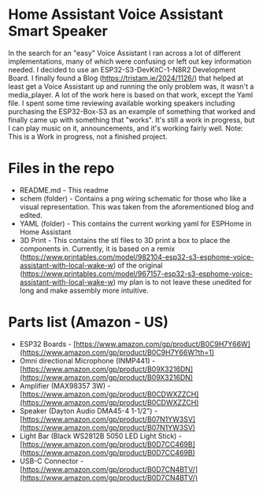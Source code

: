 # Home Assistant Voice Assistant Smart Speaker

In the search for an "easy" Voice Assistant I ran across a lot of different implementations, many of which were confusing or left out key information needed. I decided to use an ESP32-S3-DevKitC-1-N8R2 Development Board. I finally found a Blog (https://tristam.ie/2024/1126/) that helped at least get a Voice Assistant up and running the only problem was, it wasn't a media_player. A lot of the work here is based on that work, except the Yaml file. I spent some time reviewing available working speakers including purchasing the ESP32-Box-S3 as an example of something that worked and finally came up with something that "works". It's still a work in progress, but I can play music on it, announcements, and it's working fairly well. Note: This is a Work in progress, not a finished project.  

# Files in the repo

- README.md - This readme
- schem (folder) - Contains a png wiring schematic for those who like a visual representation. This was taken from the aforementioned blog and edited.
- YAML (folder) - This contains the current working yaml for ESPHome in Home Assistant
- 3D Print - This contains the stl files to 3D print a box to place the components in. Currently, it is based on a remix (https://www.printables.com/model/982104-esp32-s3-esphome-voice-assistant-with-local-wake-w) of the original (https://www.printables.com/model/967157-esp32-s3-esphome-voice-assistant-with-local-wake-w) my plan is to not leave these unedited for long and make assembly more intuitive. 

# Parts list (Amazon - US)

- ESP32 Boards - [https://www.amazon.com/gp/product/B0C9H7Y66W](https://www.amazon.com/gp/product/B0C9H7Y66W?th=1)
- Omni directional Microphone (INMP441) - [https://www.amazon.com/gp/product/B09X3216DN](https://www.amazon.com/gp/product/B09X3216DN)
- Amplifier (MAX98357 3W) - [https://www.amazon.com/gp/product/B0CDWXZZCH](https://www.amazon.com/gp/product/B0CDWXZZCH)
- Speaker (Dayton Audio DMA45-4 1-1/2") - [https://www.amazon.com/gp/product/B07N1YW3SV](https://www.amazon.com/gp/product/B07N1YW3SV)
- Light Bar (Black WS2812B 5050 LED Light Stick) - [https://www.amazon.com/gp/product/B0D7CC469B](https://www.amazon.com/gp/product/B0D7CC469B)
- USB-C Connector - [https://www.amazon.com/gp/product/B0D7CN4BTV/](https://www.amazon.com/gp/product/B0D7CN4BTV/)

